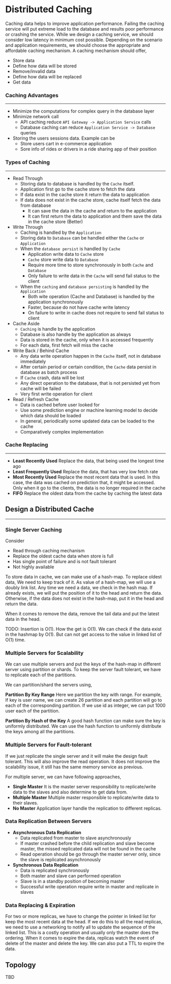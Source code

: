# Distributed Caching

Caching data helps to improve application performance. Failing the caching service will put extreme load to the database and results poor performance or crashing the service. While we design a caching service, we should consider low latency in minimum cost possible. Depending on the scenario and application requirements, we should choose the appropriate and affordable caching mechanism. A caching mechanism should offer,

- Store data
- Define how data will be stored
- Remove/invalid data
- Define how data will be replaced
- Get data

### Caching Advantages

---

- Minimize the computations for complex query in the database layer
- Minimize network call
  - API caching reduce `API Gateway -> Application Service` calls
  - Database caching can reduce `Application Service -> Database` queries
- Storing the users sessions data. Example can be
  - Store users cart in e-commerce application
  - Sore info of rides or drivers in a ride sharing app of their position

### Types of Caching

---

- Read Through
  - Storing data to database is handled by the `Cache` itself.
  - Application first go to the cache store to fetch the data
  - If data exist in the cache store it return the data to application
  - If data does not exist in the cache store, cache itself fetch the data from database
    - It can save the data in the cache and return to the application
    - It can first return the data to application and them save the data in the cache store (Better)
- Write Through
  - Caching is handled by the `Application`
  - Storing data to `Database` can be handled either the `Cache` or `Application`
  - When the `database persist` is handled by `Cache`
    - Application write data to `Cache` store
    - `Cache` store write data to `Database`
    - Require more time to store synchronously in both `Cache` and `Database`
    - Only failure to write data in the `Cache` will send fail status to the client
  - When the `caching` and `database persisting` is handled by the `Application`
    - Both wite operation (Cache and Database) is handled by the application synchronously
    - Faster, because do not have cache write latency
    - On failure to write in cache does not require to send fail status to client
- Cache Aside
  - `Caching` is handle by the application
  - Database is also handle by the application as always
  - Data is stored in the cache, only when it is accessed frequently
  - For each data, first fetch will miss the cache
- Write Back / Behind Cache
  - Any data write operation happen in the `Cache` itself, not in database immediately
  - After certain period or certain condition, the `Cache` data persist in database as batch process
  - If `Cache` crash, data will be lost
  - Any direct operation to the database, that is not persisted yet from cache will be failed
  - Very first write operation for client
- Read / Refresh Cache
  - Data is cached before user looked for
  - Use some prediction engine or machine learning model to decide which data should be loaded
  - In general, periodically some updated data can be loaded to the cache
  - Comparatively complex implementation

### Cache Replacing

---

- **Least Recently Used** Replace the data, that being used the longest time ago
- **Least Frequently Used** Replace the data, that has very low fetch rate
- **Most Recently Used** Replace the most recent data that is used. In this case, the data was cached on prediction that, it might be accessed. Only when it go to the clients, the data is no longer required in the cache
- **FIFO** Replace the oldest data from the cache by caching the latest data

## Design a Distributed Cache

---

### Single Server Caching

Consider

- Read through caching mechanism
- Replace the oldest cache data when store is full
- Has single point of failure and is not fault tolerant
- Not highly available

To store data in cache, we can make use of a hash-map. To replace oldest data, We need to keep track of it. As value of a hash-map, we will use a doubly link list. Any time we need a data, we check in the hash map. If already exists, we will put the position of it to the head and return the data. Otherwise, if the data does not exist in the hash-map, put it in the head and return the data.

When it comes to remove the data, remove the tail data and put the latest data in the head.

TODO: Insertion is O(1). How the get is O(1). We can check if the data exist in the hashmap by O(1). But can not get access to the value in linked list of O(1) time.

### Multiple Servers for Scalability

We can use multiple servers and put the keys of the hash-map in different server using partition or shards. To keep the server fault tolerant, we have to replicate each of the partitions.

We can partition/shard the servers using,

**Partition By Key Range** Here we partition the key with range. For example, If key is user name, we can create 26 partition and each partition will go to each of the corresponding partition. If we use id as integer, we can put 1000 user each of the partition.

**Partition By Hash of the Key** A good hash function can make sure the key is uniformly distributed. We can use the hash function to uniformly distribute the keys among all the partitions.

### Multiple Servers for Fault-tolerant

If we just replicate the single server and it will make the design fault tolerant. This will also improve the read operation. It does not improve the scalability issue, it still has the same memory service as previous.

For multiple server, we can have following approaches,

- **Single Master** It is the master server responsibility to replicate/write data to the slaves and also determine to get data from.
- **Multiple Master** Multiple master responsible to replicate/write data to their slaves.
- **No Master** Application layer handle the replication to different replicas.

### Data Replication Between Servers

- **Asynchronous Data Replication**
  - Data replicated from master to slave asynchronously
  - If master crashed before the child replication and slave become master, the missed replicated data will not be found in the cache
  - Read operation should be go through the master server only, since the slave is replicated asynchronously
- **Synchronous Data Replication**
  - Data is replicated synchronously
  - Both master and slave can performed operation
  - Slave is in a standby position of becoming master
  - Successful write operation require write in master and replicate in slaves

### Data Replacing & Expiration

For two or more replicas, we have to change the pointer in linked list for keep the most recent data at the head. If we do this to all the read replicas, we need to use a networking to notify all to update the sequence of the linked list. This is a costly operation and usually only the master does the ordering. When it comes to expire the data, replicas watch the event of delete of the master and delete the key. We can also put a TTL to expire the data.

## Topology

TBD
